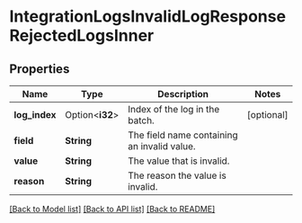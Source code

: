 # IntegrationLogsInvalidLogResponseRejectedLogsInner

## Properties

Name | Type | Description | Notes
------------ | ------------- | ------------- | -------------
**log_index** | Option<**i32**> | Index of the log in the batch. | [optional]
**field** | **String** | The field name containing an invalid value. | 
**value** | **String** | The value that is invalid. | 
**reason** | **String** | The reason the value is invalid. | 

[[Back to Model list]](../README.md#documentation-for-models) [[Back to API list]](../README.md#documentation-for-api-endpoints) [[Back to README]](../README.md)


